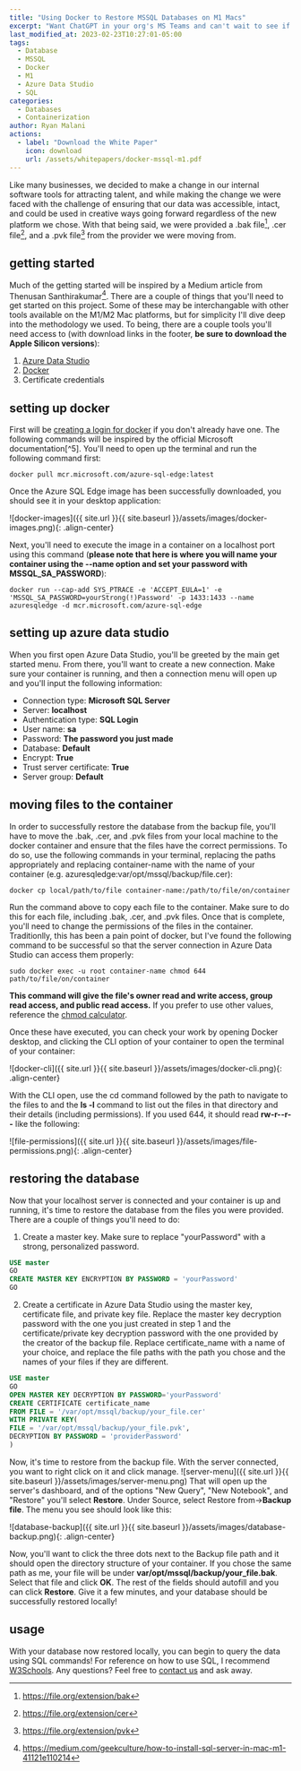 ```yaml
---
title: "Using Docker to Restore MSSQL Databases on M1 Macs"
excerpt: "Want ChatGPT in your org's MS Teams and can't wait to see if Microsoft will do it themselves?"
last_modified_at: 2023-02-23T10:27:01-05:00
tags:
  - Database
  - MSSQL
  - Docker
  - M1
  - Azure Data Studio
  - SQL
categories:
  - Databases
  - Containerization
author: Ryan Malani
actions:
  - label: "Download the White Paper"
    icon: download
    url: /assets/whitepapers/docker-mssql-m1.pdf
---
```


Like many businesses, we decided to make a change in our internal software tools for attracting talent, and while making the change we were faced with the challenge of ensuring that our data was accessible, intact, and could be used in creative ways going forward regardless of the new platform we chose. With that being said, we were provided a .bak file[^1], .cer file[^2], and a .pvk file[^3] from the provider we were moving from.

## getting started

Much of the getting started will be inspired by a Medium article from Thenusan Santhirakumar[^4]. There are a couple of things that you'll need to get started on this project. Some of these may be interchangable with other tools available on the M1/M2 Mac platforms, but for simplicity I'll dive deep into the methodology we used. To being, there are a couple tools you'll need access to (with download links in the footer, **be sure to download the Apple Silicon versions**):

1. [Azure Data Studio](https://learn.microsoft.com/en-us/sql/azure-data-studio/download-azure-data-studio?view=sql-server-ver16&culture=en-us&country=us&tabs=redhat-install%2Credhat-uninstall)
2. [Docker](https://www.docker.com/products/docker-desktop/)
3. Certificate credentials

[^1]: <https://file.org/extension/bak>
[^2]: <https://file.org/extension/cer>
[^3]: <https://file.org/extension/pvk>
[^4]: <https://medium.com/geekculture/how-to-install-sql-server-in-mac-m1-41121e110214>

## setting up docker

First will be [creating a login for docker](https://hub.docker.com) if you don't already have one. The following commands will be inspired by the official Microsoft documentation[^5]. You'll need to open up the terminal and run the following command first:

```
docker pull mcr.microsoft.com/azure-sql-edge:latest
```

Once the Azure SQL Edge image has been successfully downloaded, you should see it in your desktop application:

![docker-images]({{ site.url }}{{ site.baseurl }}/assets/images/docker-images.png){: .align-center}

Next, you'll need to execute the image in a container on a localhost port using this command (**please note that here is where you will name your container using the --name option and set your password with MSSQL_SA_PASSWORD**):

```
docker run --cap-add SYS_PTRACE -e 'ACCEPT_EULA=1' -e 'MSSQL_SA_PASSWORD=yourStrong(!)Password' -p 1433:1433 --name azuresqledge -d mcr.microsoft.com/azure-sql-edge
```

## setting up azure data studio

When you first open Azure Data Studio, you'll be greeted by the main get started menu. From there, you'll want to create a new connection. Make sure your container is running, and then a connection menu will open up and you'll input the following information:

- Connection type: **Microsoft SQL Server**
- Server: **localhost**
- Authentication type: **SQL Login**
- User name: **sa**
- Password: **The password you just made**
- Database: **Default**
- Encrypt: **True**
- Trust server certificate: **True**
- Server group: **Default**

## moving files to the container

In order to successfully restore the database from the backup file, you'll have to move the .bak, .cer, and .pvk files from your local machine to the docker container and ensure that the files have the correct permissions. To do so, use the following commands in your terminal, replacing the paths appropriately and replacing container-name with the name of your container (e.g. azuresqledge:var/opt/mssql/backup/file.cer):

```
docker cp local/path/to/file container-name:/path/to/file/on/container
```

Run the command above to copy each file to the container. Make sure to do this for each file, including .bak, .cer, and .pvk files. Once that is complete, you'll need to change the permissions of the files in the container. Traditionlly, this has been a pain point of docker, but I've found the following command to be successful so that the server connection in Azure Data Studio can access them properly:

```
sudo docker exec -u root container-name chmod 644 path/to/file/on/container
```

**This command will give the file's owner read and write access, group read access, and public read access.** If you prefer to use other values, reference the [chmod calculator](https://chmod-calculator.com).

Once these have executed, you can check your work by opening Docker desktop, and clicking the CLI option of your container to open the terminal of your container:

![docker-cli]({{ site.url }}{{ site.baseurl }}/assets/images/docker-cli.png){: .align-center}

With the CLI open, use the cd command followed by the path to navigate to the files to and the **ls -l** command to list out the files in that directory and their details (including permissions). If you used 644, it should read **rw-r--r--** like the following:

![file-permissions]({{ site.url }}{{ site.baseurl }}/assets/images/file-permissions.png){: .align-center}

## restoring the database

Now that your localhost server is connected and your container is up and running, it's time to restore the database from the files you were provided. There are a couple of things you'll need to do:

1. Create a master key. Make sure to replace "yourPassword" with a strong, personalized password.

```sql
USE master
GO
CREATE MASTER KEY ENCRYPTION BY PASSWORD = 'yourPassword'
GO
```

2. Create a certificate in Azure Data Studio using the master key, certificate file, and private key file. Replace the master key decryption password with the one you just created in step 1 and the certificate/private key decryption password with the one provided by the creator of the backup file. Replace certificate_name with a name of your choice, and replace the file paths with the path you chose and the names of your files if they are different.

```sql
USE master
GO
OPEN MASTER KEY DECRYPTION BY PASSWORD='yourPassword'
CREATE CERTIFICATE certificate_name
FROM FILE = '/var/opt/mssql/backup/your_file.cer'
WITH PRIVATE KEY(
FILE = '/var/opt/mssql/backup/your_file.pvk',
DECRYPTION BY PASSWORD = 'providerPassword'
)
```

Now, it's time to restore from the backup file. With the server connected, you want to right click on it and click manage. ![server-menu]({{ site.url }}{{ site.baseurl }}/assets/images/server-menu.png) That will open up the server's dashboard, and of the options "New Query", "New Notebook", and "Restore" you'll select **Restore**. Under Source, select Restore from->**Backup file**. The menu you see should look like this:

![database-backup]({{ site.url }}{{ site.baseurl }}/assets/images/database-backup.png){: .align-center}

Now, you'll want to click the three dots next to the Backup file path and it should open the directory structure of your container. If you chose the same path as me, your file will be under **var/opt/mssql/backup/your_file.bak**. Select that file and click **OK**. The rest of the fields should autofill and you can click **Restore**. Give it a few minutes, and your database should be successfully restored locally!

## usage

With your database now restored locally, you can begin to query the data using SQL commands! For reference on how to use SQL, I recommend [W3Schools](https://www.w3schools.com/sql/sql_syntax.asp). Any questions? Feel free to [contact us](mailto:labs@inflowfed.com) and ask away.
